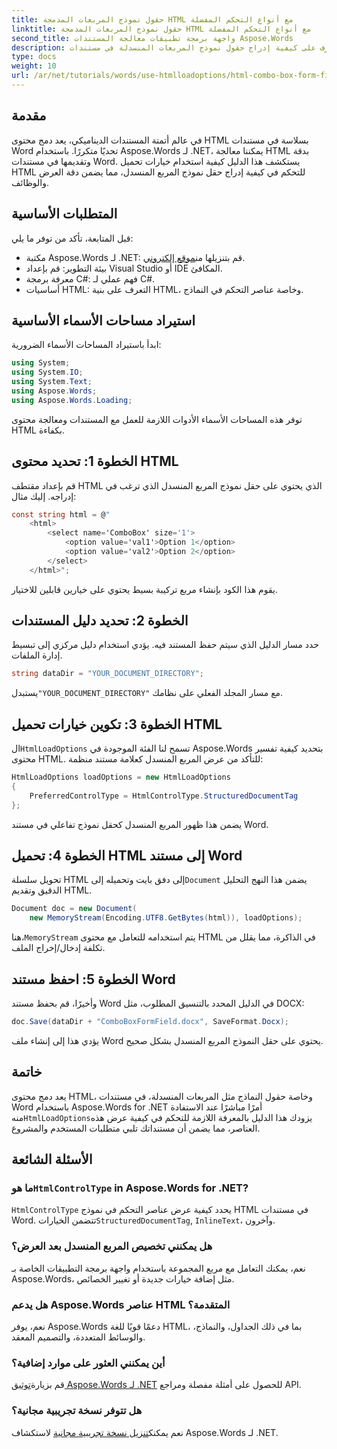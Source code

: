 ```yaml
---
title: حقول نموذج المربعات المدمجة HTML مع أنواع التحكم المفضلة
linktitle: حقول نموذج المربعات المدمجة HTML مع أنواع التحكم المفضلة
second_title: واجهة برمجة تطبيقات معالجة المستندات Aspose.Words
description: تعرف على كيفية إدراج حقول نموذج المربعات المنسدلة في مستندات Word باستخدام Aspose.Words for .NET. يغطي هذا الدليل خطوة بخطوة خيارات تحميل HTML وأنواع التحكم المفضلة ونصائح التخصيص المتقدمة لأتمتة المستندات بسلاسة.
type: docs
weight: 10
url: /ar/net/tutorials/words/use-htmlloadoptions/html-combo-box-form-fields-with-preferred-control-types/
---
```

## مقدمة

في عالم أتمتة المستندات الديناميكي، يعد دمج محتوى HTML بسلاسة في مستندات Word تحديًا متكررًا. باستخدام Aspose.Words لـ .NET، يمكننا معالجة HTML بدقة وتقديمها في مستندات Word. يستكشف هذا الدليل كيفية استخدام خيارات تحميل HTML للتحكم في كيفية إدراج حقل نموذج المربع المنسدل، مما يضمن دقة العرض والوظائف.

## المتطلبات الأساسية

قبل المتابعة، تأكد من توفر ما يلي:

-  مكتبة Aspose.Words لـ .NET: قم بتنزيلها من[موقع إلكتروني](https://releases.aspose.com/words/net/). 
- بيئة التطوير: قم بإعداد Visual Studio أو IDE المكافئ.  
- معرفة برمجة C#: فهم عملي لـ C#.  
- أساسيات HTML: التعرف على بنية HTML، وخاصة عناصر التحكم في النماذج.  

## استيراد مساحات الأسماء الأساسية

ابدأ باستيراد المساحات الأسماء الضرورية:

```csharp
using System;
using System.IO;
using System.Text;
using Aspose.Words;
using Aspose.Words.Loading;
```

توفر هذه المساحات الأسماء الأدوات اللازمة للعمل مع المستندات ومعالجة محتوى HTML بكفاءة.

## الخطوة 1: تحديد محتوى HTML

قم بإعداد مقتطف HTML الذي يحتوي على حقل نموذج المربع المنسدل الذي ترغب في إدراجه. إليك مثال:

```csharp
const string html = @"
    <html>
        <select name='ComboBox' size='1'>
            <option value='val1'>Option 1</option>
            <option value='val2'>Option 2</option>
        </select>
    </html>";
```

يقوم هذا الكود بإنشاء مربع تركيبة بسيط يحتوي على خيارين قابلين للاختيار.

## الخطوة 2: تحديد دليل المستندات

حدد مسار الدليل الذي سيتم حفظ المستند فيه. يؤدي استخدام دليل مركزي إلى تبسيط إدارة الملفات.

```csharp
string dataDir = "YOUR_DOCUMENT_DIRECTORY";
```

 يستبدل`"YOUR_DOCUMENT_DIRECTORY"` مع مسار المجلد الفعلي على نظامك.

## الخطوة 3: تكوين خيارات تحميل HTML

 ال`HtmlLoadOptions` تسمح لنا الفئة الموجودة في Aspose.Words بتحديد كيفية تفسير محتوى HTML. للتأكد من عرض المربع المنسدل كعلامة مستند منظمة:

```csharp
HtmlLoadOptions loadOptions = new HtmlLoadOptions
{
    PreferredControlType = HtmlControlType.StructuredDocumentTag
};
```

يضمن هذا ظهور المربع المنسدل كحقل نموذج تفاعلي في مستند Word.

## الخطوة 4: تحميل HTML إلى مستند Word

 تحويل سلسلة HTML إلى دفق بايت وتحميله إلى`Document` يضمن هذا النهج التحليل الدقيق وتقديم HTML.

```csharp
Document doc = new Document(
    new MemoryStream(Encoding.UTF8.GetBytes(html)), loadOptions);
```

 هنا،`MemoryStream` يتم استخدامه للتعامل مع محتوى HTML في الذاكرة، مما يقلل من تكلفة إدخال/إخراج الملف.

## الخطوة 5: احفظ مستند Word

وأخيرًا، قم بحفظ مستند Word في الدليل المحدد بالتنسيق المطلوب، مثل DOCX:

```csharp
doc.Save(dataDir + "ComboBoxFormField.docx", SaveFormat.Docx);
```

يؤدي هذا إلى إنشاء ملف Word يحتوي على حقل النموذج المربع المنسدل بشكل صحيح.

## خاتمة

 يعد دمج محتوى HTML، وخاصة حقول النماذج مثل المربعات المنسدلة، في مستندات Word باستخدام Aspose.Words for .NET أمرًا مباشرًا عند الاستفادة منه`HtmlLoadOptions`يزودك هذا الدليل بالمعرفة اللازمة للتحكم في كيفية عرض هذه العناصر، مما يضمن أن مستنداتك تلبي متطلبات المستخدم والمشروع.

## الأسئلة الشائعة

###  ما هو`HtmlControlType` in Aspose.Words for .NET?
`HtmlControlType` يحدد كيفية عرض عناصر التحكم في نموذج HTML في مستندات Word. تتضمن الخيارات`StructuredDocumentTag`, `InlineText`، وآخرون.

### هل يمكنني تخصيص المربع المنسدل بعد العرض؟
نعم، يمكنك التعامل مع مربع المجموعة باستخدام واجهة برمجة التطبيقات الخاصة بـ Aspose.Words، مثل إضافة خيارات جديدة أو تغيير الخصائص.

### هل يدعم Aspose.Words عناصر HTML المتقدمة؟
نعم، يوفر Aspose.Words دعمًا قويًا للغة HTML، بما في ذلك الجداول، والنماذج، والوسائط المتعددة، والتصميم المعقد.

### أين يمكنني العثور على موارد إضافية؟
 قم بزيارة[توثيق Aspose.Words لـ .NET](https://reference.aspose.com/words/net/) للحصول على أمثلة مفصلة ومراجع API.

### هل تتوفر نسخة تجريبية مجانية؟
 نعم يمكنك[تنزيل نسخة تجريبية مجانية](https://releases.aspose.com/) لاستكشاف Aspose.Words لـ .NET.